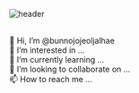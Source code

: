 ![header](https://capsule-render.vercel.app/api?color=auto&type=transparent&height=300&text=Ctrl+c,%20Ctrl\+v%20artist&fontSize=60&fontColor=FF5E00&fontAlignY=50&fontAlign=50&animation=twinkling)


                    



 <br>
👋 Hi, I’m @bunnojojeoljalhae <br>
👀 I’m interested in ... <br>
🌱 I’m currently learning ... <br>
💞️ I’m looking to collaborate on ... <br>
📫 How to reach me ... <br>


<!---
bunnojojeoljalhae/bunnojojeoljalhae is a ✨ special ✨ repository because its `README.md` (this file) appears on your GitHub profile.
You can click the Preview link to take a look at your changes.
--->

